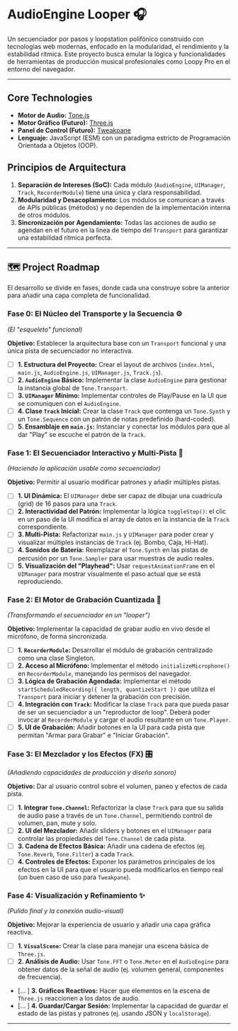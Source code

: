 # AudioEngine Looper 🎧

Un secuenciador por pasos y loopstation polifónico construido con tecnologías web modernas, enfocado en la modularidad, el rendimiento y la estabilidad rítmica. Este proyecto busca emular la lógica y funcionalidades de herramientas de producción musical profesionales como Loopy Pro en el entorno del navegador.

---

## Core Technologies

* **Motor de Audio:** [Tone.js](https://tonejs.github.io/)
* **Motor Gráfico (Futuro):** [Three.js](https://threejs.org/docs/)
* **Panel de Control (Futuro):** [Tweakpane](https://tweakpane.github.io/docs/)
* **Lenguaje:** JavaScript (ESM) con un paradigma estricto de Programación Orientada a Objetos (OOP).

## Principios de Arquitectura

1.  **Separación de Intereses (SoC):** Cada módulo (`AudioEngine`, `UIManager`, `Track`, `RecorderModule`) tiene una única y clara responsabilidad.
2.  **Modularidad y Desacoplamiento:** Los módulos se comunican a través de APIs públicas (métodos) y no dependen de la implementación interna de otros módulos.
3.  **Sincronización por Agendamiento:** Todas las acciones de audio se agendan en el futuro en la línea de tiempo del `Transport` para garantizar una estabilidad rítmica perfecta.

---

## 🗺️ Project Roadmap

El desarrollo se divide en fases, donde cada una construye sobre la anterior para añadir una capa completa de funcionalidad.

### Fase 0: El Núcleo del Transporte y la Secuencia ⚙️
*(El "esqueleto" funcional)*

**Objetivo:** Establecer la arquitectura base con un `Transport` funcional y una única pista de secuenciador no interactiva.

* [ ] **1. Estructura del Proyecto:** Crear el layout de archivos (`index.html`, `main.js`, `AudioEngine.js`, `UIManager.js`, `Track.js`).
* [ ] **2. `AudioEngine` Básico:** Implementar la clase `AudioEngine` para gestionar la instancia global de `Tone.Transport`.
* [ ] **3. `UIManager` Mínimo:** Implementar controles de Play/Pause en la UI que se comuniquen con el `AudioEngine`.
* [ ] **4. Clase `Track` Inicial:** Crear la clase `Track` que contenga un `Tone.Synth` y un `Tone.Sequence` con un patrón de notas predefinido (hard-coded).
* [ ] **5. Ensamblaje en `main.js`:** Instanciar y conectar los módulos para que al dar "Play" se escuche el patrón de la `Track`.

### Fase 1: El Secuenciador Interactivo y Multi-Pista 🎹
*(Haciendo la aplicación usable como secuenciador)*

**Objetivo:** Permitir al usuario modificar patrones y añadir múltiples pistas.

* [ ] **1. UI Dinámica:** El `UIManager` debe ser capaz de dibujar una cuadrícula (grid) de 16 pasos para una `Track`.
* [ ] **2. Interactividad del Patrón:** Implementar la lógica `toggleStep()`: el clic en un paso de la UI modifica el array de datos en la instancia de la `Track` correspondiente.
* [ ] **3. Multi-Pista:** Refactorizar `main.js` y `UIManager` para poder crear y visualizar múltiples instancias de `Track` (ej. Bombo, Caja, Hi-Hat).
* [ ] **4. Sonidos de Batería:** Reemplazar el `Tone.Synth` en las pistas de percusión por un `Tone.Sampler` para usar muestras de audio reales.
* [ ] **5. Visualización del "Playhead":** Usar `requestAnimationFrame` en el `UIManager` para mostrar visualmente el paso actual que se está reproduciendo.

### Fase 2: El Motor de Grabación Cuantizada 🔴
*(Transformando el secuenciador en un "looper")*

**Objetivo:** Implementar la capacidad de grabar audio en vivo desde el micrófono, de forma sincronizada.

* [ ] **1. `RecorderModule`:** Desarrollar el módulo de grabación centralizado como una clase Singleton.
* [ ] **2. Acceso al Micrófono:** Implementar el método `initializeMicrophone()` en `RecorderModule`, manejando los permisos del navegador.
* [ ] **3. Lógica de Grabación Agendada:** Implementar el método `startScheduledRecording({ length, quantizeStart })` que utiliza el `Transport` para iniciar y detener la grabación con precisión.
* [ ] **4. Integración con `Track`:** Modificar la clase `Track` para que pueda pasar de ser un secuenciador a un "reproductor de loop". Deberá poder invocar al `RecorderModule` y cargar el audio resultante en un `Tone.Player`.
* [ ] **5. UI de Grabación:** Añadir botones en la UI para cada pista que permitan "Armar para Grabar" e "Iniciar Grabación".

### Fase 3: El Mezclador y los Efectos (FX) 🎛️
*(Añadiendo capacidades de producción y diseño sonoro)*

**Objetivo:** Dar al usuario control sobre el volumen, paneo y efectos de cada pista.

* [ ] **1. Integrar `Tone.Channel`:** Refactorizar la clase `Track` para que su salida de audio pase a través de un `Tone.Channel`, permitiendo control de volumen, pan, mute y solo.
* [ ] **2. UI del Mezclador:** Añadir sliders y botones en el `UIManager` para controlar las propiedades del `Tone.Channel` de cada pista.
* [ ] **3. Cadena de Efectos Básica:** Añadir una cadena de efectos (ej. `Tone.Reverb`, `Tone.Filter`) a cada `Track`.
* [ ] **4. Controles de Efectos:** Exponer los parámetros principales de los efectos en la UI para que el usuario pueda modificarlos en tiempo real (un buen caso de uso para `Tweakpane`).

### Fase 4: Visualización y Refinamiento ✨
*(Pulido final y la conexión audio-visual)*

**Objetivo:** Mejorar la experiencia de usuario y añadir una capa gráfica reactiva.

* [ ] **1. `VisualScene`:** Crear la clase para manejar una escena básica de `Three.js`.
* [ ] **2. Análisis de Audio:** Usar `Tone.FFT` o `Tone.Meter` en el `AudioEngine` para obtener datos de la señal de audio (ej. volumen general, componentes de frecuencia).
* [... ] **3. Gráficos Reactivos:** Hacer que elementos en la escena de `Three.js` reaccionen a los datos de audio.
* [... ] **4. Guardar/Cargar Sesión:** Implementar la capacidad de guardar el estado de las pistas y patrones (ej. usando JSON y `localStorage`).

---